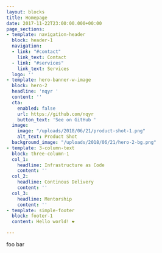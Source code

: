 ```yaml
---
layout: blocks
title: Homepage
date: 2017-11-22T23:00:00.000+00:00
page_sections:
- template: navigation-header
  block: header-1
  navigation:
  - link: "#contact"
    link_text: Contact
  - link: "#services"
    link_text: Services
  logo: ''
- template: hero-banner-w-image
  block: hero-2
  headline: 'nqyr '
  content: ''
  cta:
    enabled: false
    url: https://github.com/nqyr
    button_text: 'See on GitHub '
  image:
    image: "/uploads/2018/06/21/product-shot-1.png"
    alt_text: Product Shot
  background_image: "/uploads/2018/06/21/hero-2-bg.png"
- template: 3-column-text
  block: three-column-1
  col_1:
    headline: Infrastructure as Code
    content: ''
  col_2:
    headline: Continous Delivery
    content: ''
  col_3:
    headline: Mentorship
    content: ''
- template: simple-footer
  block: footer-1
  content: Hello world! ❤︎

---
```

foo bar